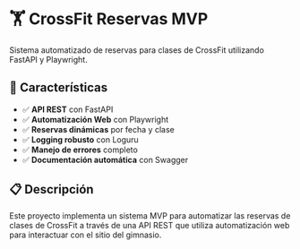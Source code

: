# 🏋️ CrossFit Reservas MVP

Sistema automatizado de reservas para clases de CrossFit utilizando FastAPI y Playwright.

## 🚀 Características

- ✅ **API REST** con FastAPI
- ✅ **Automatización Web** con Playwright
- ✅ **Reservas dinámicas** por fecha y clase
- ✅ **Logging robusto** con Loguru
- ✅ **Manejo de errores** completo
- ✅ **Documentación automática** con Swagger

## 📋 Descripción

Este proyecto implementa un sistema MVP para automatizar las reservas de clases de CrossFit a través de una API REST que utiliza automatización web para interactuar con el sitio del gimnasio.
